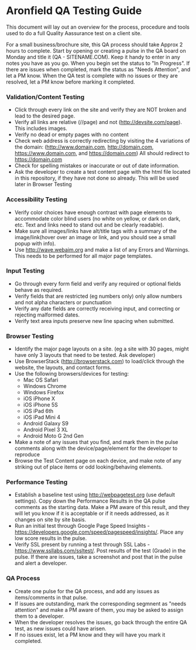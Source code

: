 # Aronfield QA Testing Guide

This document will lay out an overview for the process, procedure and tools used to do a full Quality Aassurance test on a client site.

For a small business/brochure site, this QA process should take Approx 2 hours to complete. Start by opening or creating a pulse in the QA board on Monday and title it (QA - SITENAME.COM). Keep it handy to enter in any notes you have as you go. When you begin set the status to "In Progress". If there are issues when completed, mark the status as "Needs Attention", and let a PM know. When the QA test is complete with no issues or they are resolved, let a PM know before marking it completed.


### Validation/Content Testing
* Click through every link on the site and verify they are NOT broken and lead to the desired page.
* Verify all links are relative (//page) and not (http://devsite.com/page). This includes images.
* Verify no dead or empty pages with no content
* Check web address is correctly redirecting by visiting the 4 variations of the domain: (http://www.domain.com, http://domain.com, https://www.domain.com, and https://domain.com) All should redirect to https://domain.com
* Check for spelling mistakes or inaccurate or out of date information.
* Ask the developer to create a test content page with the html file located in this repository, if they have not done so already. This will be used later in Browser Testing

### Accessibility Testing
* Verify color choices have enough contrast with page elements to accommodate color blind users (no white on yellow, or dark on dark, etc. Text and links need to stand out and be clearly readable).
* Make sure all images/links have alt/title tags with a summary of the image/link(hover over an image or link, and you should see a small popup with info).
* Use http://wave.webaim.org and make a list of any Errors and Warnings. This needs to be performed for all major page templates.

### Input Testing
* Go through every form field and verify any required or optional fields behave as required.
* Verify fields that are restricted (eg numbers only) only allow numbers and not alpha characters or punctuation
* Verify any date fields are correctly receiving input, and correcting or rejecting malformed dates.
* Verify text area inputs preserve new line spacing when submitted.

### Browser Testing
* Identify the major page layouts on a site. (eg a site with 30 pages, might have only 3 layouts that need to be tested. Ask developer)
* Use BrowserStack (http://browserstack.com) to load/click through the website, the layouts, and contact forms.
* Use the following browsers/devices for testing:
  * Mac OS Safari
  * Windows Chrome
  * Windows Firefox
  * iOS iPhone X
  * iOS iPhone 5S
  * iOS iPad 6th
  * iOS iPad Mini 4
  * Android Galaxy S9
  * Android Pixel 3 XL
  * Android Moto G 2nd Gen
* Make a note of any issues that you find, and mark them in the pulse comments along with the device/page/element for the developer to reproduce
* Browse the Test Content page on each device, and make note of any striking out of place items or odd looking/behaving elements.


### Performance Testing
* Establish a baseline test using http://webpagetest.org (use default settings). Copy down the Performance Results in the QA pulse comments as the starting data. Make a PM aware of this result, and they will let you know if it is acceptable or if it needs addressed, as it changes on site by site basis.
* Run an initial test through Google Page Speed Insights - https://developers.google.com/speed/pagespeed/insights/. Place any low score results in the pulse.
* Verify SSL present by running a test through SSL Labs - https://www.ssllabs.com/ssltest/. Post results of the test (Grade) in the pulse. If there are issues, take a screenshot and post that in the pulse and alert a developer.


### QA Process
* Create one pulse for the QA process, and add any issues as items/comments in that pulse.
* If issues are outstanding, mark the corresponding segmnent as "needs attention" and make a PM aware of them, you may be asked to assign them to a developer.
* When the developer resolves the issues, go back through the entire QA test, as new issues could have arisen.
* If no issues exist, let a PM know and they will have you mark it completed.
